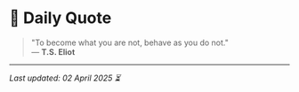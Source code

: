 # 📜 Daily Quote

> "To become what you are not, behave as you do not."  
> — **T.S. Eliot**

---

_Last updated: 02 April 2025 ⏳_
